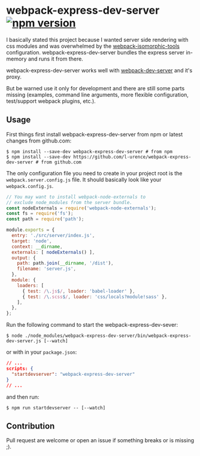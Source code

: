 # webpack-express-dev-server [![npm version](https://badge.fury.io/js/webpack-express-dev-server.svg)](https://badge.fury.io/js/webpack-express-dev-server)
I basically stated this project because I wanted server side rendering with css modules and was overwhelmed by the [webpack-isomorphic-tools](https://github.com/halt-hammerzeit/webpack-isomorphic-tools) configuration. webpack-express-dev-server bundles the express server in-memory and runs it from there.

webpack-express-dev-server works well with [webpack-dev-server](https://github.com/webpack/webpack-dev-server) and it's proxy.

But be warned use it only for development and there are still some parts missing (examples, command line arguments, more flexible configuration, test/support webpack plugins, etc.).

## Usage
First things first install webpack-express-dev-server from npm or latest changes from github.com:

```shell
$ npm install --save-dev webpack-express-dev-server # from npm
$ npm install --save-dev https://github.com/l-urence/webpack-express-dev-server # from github.com
```

The only configuration file you need to create in your project root is the `webpack.server.config.js` file. It should basically look like your `webpack.config.js`.

```javascript
// You may want to install webpack-node-externals to
// exclude node_modules from the server bundle.
const nodeExternals = require('webpack-node-externals');
const fs = require('fs');
const path = require('path');

module.exports = {
  entry: './src/server/index.js',
  target: 'node',
  context: __dirname,
  externals: [ nodeExternals() ],
  output: {
    path: path.join(__dirname, '/dist'),
    filename: 'server.js',
  },
  module: {
    loaders: [
      { test: /\.js$/, loader: 'babel-loader' },
      { test: /\.scss$/, loader: 'css/locals?module!sass' },
    ],
  },
};
```

Run the following command to start the webpack-express-dev-sever:

```shell
$ node ./node_modules/webpack-express-dev-server/bin/webpack-express-dev-server.js [--watch]
```

or with in your `package.json`:

```json
// ...
scripts: {
  "startdevserver": "webpack-express-dev-server"
}
// ... 
```

and then run:

```shell
$ npm run startdevserver -- [--watch]
```
## Contribution
Pull request are welcome or open an issue if something breaks or  is missing ;).
